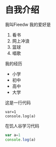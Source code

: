 # 自我介绍

我叫Fieedw  我的爱好是
1. 看书
2. 网上冲浪
3. 篮球
4. 唱歌

我的经历
* 小学
* 初中
* 高中
* 大学

这是一行代码

    var=1
    console.log(a)



在饥人谷学习代码
```javascript
var a=1
console.log(a)
```

